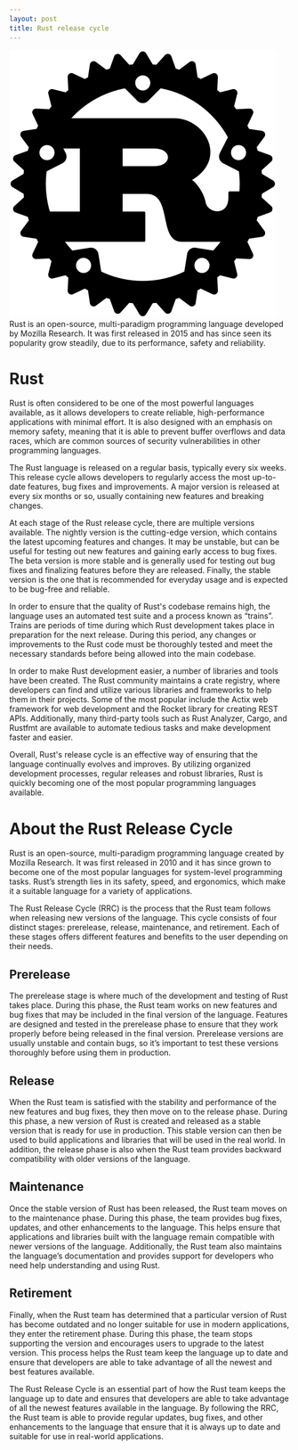 ```yaml
---
layout: post
title: Rust release cycle
---
```

<div class="row">
    <div class="col-sm-2">
        <img src="/images/rust.png" alt="rust logo"/>
    </div>
    <div class="col-sm-10">
        Rust is an open-source, multi-paradigm programming language developed by Mozilla Research. It was first released in 2015 and has since seen its popularity grow steadily, due to its performance, safety and reliability.
    </div>
</div>


# Rust 

Rust is often considered to be one of the most powerful languages available, as it allows developers to create reliable, high-performance applications with minimal effort. It is also designed with an emphasis on memory safety, meaning that it is able to prevent buffer overflows and data races, which are common sources of security vulnerabilities in other programming languages.

The Rust language is released on a regular basis, typically every six weeks. This release cycle allows developers to regularly access the most up-to-date features, bug fixes and improvements. A major version is released at every six months or so, usually containing new features and breaking changes.

At each stage of the Rust release cycle, there are multiple versions available. The nightly version is the cutting-edge version, which contains the latest upcoming features and changes. It may be unstable, but can be useful for testing out new features and gaining early access to bug fixes. The beta version is more stable and is generally used for testing out bug fixes and finalizing features before they are released. Finally, the stable version is the one that is recommended for everyday usage and is expected to be bug-free and reliable.

In order to ensure that the quality of Rust's codebase remains high, the language uses an automated test suite and a process known as “trains”. Trains are periods of time during which Rust development takes place in preparation for the next release. During this period, any changes or improvements to the Rust code must be thoroughly tested and meet the necessary standards before being allowed into the main codebase.

In order to make Rust development easier, a number of libraries and tools have been created. The Rust community maintains a crate registry, where developers can find and utilize various libraries and frameworks to help them in their projects. Some of the most popular include the Actix web framework for web development and the Rocket library for creating REST APIs. Additionally, many third-party tools such as Rust Analyzer, Cargo, and Rustfmt are available to automate tedious tasks and make development faster and easier.

Overall, Rust's release cycle is an effective way of ensuring that the language continually evolves and improves. By utilizing organized development processes, regular releases and robust libraries, Rust is quickly becoming one of the most popular programming languages available.

# About the Rust Release Cycle
Rust is an open-source, multi-paradigm programming language created by Mozilla Research. It was first released in 2010 and it has since grown to become one of the most popular languages for system-level programming tasks. Rust’s strength lies in its safety, speed, and ergonomics, which make it a suitable language for a variety of applications.

The Rust Release Cycle (RRC) is the process that the Rust team follows when releasing new versions of the language. This cycle consists of four distinct stages: prerelease, release, maintenance, and retirement. Each of these stages offers different features and benefits to the user depending on their needs.

## Prerelease
The prerelease stage is where much of the development and testing of Rust takes place. During this phase, the Rust team works on new features and bug fixes that may be included in the final version of the language. Features are designed and tested in the prerelease phase to ensure that they work properly before being released in the final version. Prerelease versions are usually unstable and contain bugs, so it’s important to test these versions thoroughly before using them in production.

## Release
When the Rust team is satisfied with the stability and performance of the new features and bug fixes, they then move on to the release phase. During this phase, a new version of Rust is created and released as a stable version that is ready for use in production. This stable version can then be used to build applications and libraries that will be used in the real world. In addition, the release phase is also when the Rust team provides backward compatibility with older versions of the language.

## Maintenance
Once the stable version of Rust has been released, the Rust team moves on to the maintenance phase. During this phase, the team provides bug fixes, updates, and other enhancements to the language. This helps ensure that applications and libraries built with the language remain compatible with newer versions of the language. Additionally, the Rust team also maintains the language’s documentation and provides support for developers who need help understanding and using Rust.

## Retirement
Finally, when the Rust team has determined that a particular version of Rust has become outdated and no longer suitable for use in modern applications, they enter the retirement phase. During this phase, the team stops supporting the version and encourages users to upgrade to the latest version. This process helps the Rust team keep the language up to date and ensure that developers are able to take advantage of all the newest and best features available.

The Rust Release Cycle is an essential part of how the Rust team keeps the language up to date and ensures that developers are able to take advantage of all the newest features available in the language. By following the RRC, the Rust team is able to provide regular updates, bug fixes, and other enhancements to the language that ensure that it is always up to date and suitable for use in real-world applications.
